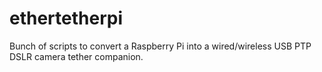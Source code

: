 # ethertetherpi
Bunch of scripts to convert a Raspberry Pi into a wired/wireless USB PTP DSLR camera tether companion.

